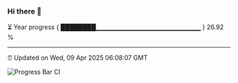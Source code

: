 ### Hi there 👋

⏳ Year progress { ████████▁▁▁▁▁▁▁▁▁▁▁▁▁▁▁▁▁▁▁▁▁▁ } 26.92 %

---

⏰ Updated on Wed, 09 Apr 2025 06:08:07 GMT

![Progress Bar CI](https://github.com/liununu/liununu/workflows/Progress%20Bar%20CI/badge.svg)
